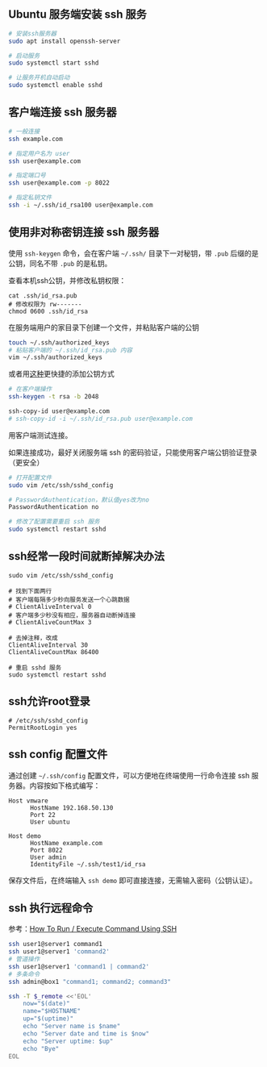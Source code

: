 ## Ubuntu 服务端安装 ssh 服务

```sh
# 安装ssh服务器
sudo apt install openssh-server

# 启动服务
sudo systemctl start sshd

# 让服务开机自动启动
sudo systemctl enable sshd
```

## 客户端连接 ssh 服务器

```sh
# 一般连接
ssh example.com

# 指定用户名为 user
ssh user@example.com

# 指定端口号
ssh user@example.com -p 8022

# 指定私钥文件
ssh -i ~/.ssh/id_rsa100 user@example.com
```


## 使用非对称密钥连接 ssh 服务器

使用 `ssh-keygen` 命令，会在客户端 `~/.ssh/` 目录下一对秘钥，带 `.pub` 后缀的是公钥，同名不带 `.pub` 的是私钥。

查看本机ssh公钥，并修改私钥权限：

```
cat .ssh/id_rsa.pub
# 修改权限为 rw-------
chmod 0600 .ssh/id_rsa
```

在服务端用户的家目录下创建一个文件，并粘贴客户端的公钥

```sh
touch ~/.ssh/authorized_keys
# 粘贴客户端的 ~/.ssh/id_rsa.pub 内容
vim ~/.ssh/authorized_keys
```

或者用[这种](https://serverfault.com/a/241593)更快捷的添加公钥方式

```sh
# 在客户端操作
ssh-keygen -t rsa -b 2048

ssh-copy-id user@example.com
# ssh-copy-id -i ~/.ssh/id_rsa.pub user@example.com
```

用客户端测试连接。

如果连接成功，最好关闭服务端 ssh 的密码验证，只能使用客户端公钥验证登录（更安全）

```sh
# 打开配置文件
sudo vim /etc/ssh/sshd_config

# PasswordAuthentication，默认值yes改为no
PasswordAuthentication no

# 修改了配置需要重启 ssh 服务
sudo systemctl restart sshd
```

## ssh经常一段时间就断掉解决办法

```
sudo vim /etc/ssh/sshd_config

# 找到下面两行
# 客户端每隔多少秒向服务发送一个心跳数据
# ClientAliveInterval 0
# 客户端多少秒没有相应，服务器自动断掉连接
# ClientAliveCountMax 3

# 去掉注释，改成
ClientAliveInterval 30
ClientAliveCountMax 86400

# 重启 sshd 服务
sudo systemctl restart sshd
```

## ssh允许root登录

```
# /etc/ssh/sshd_config
PermitRootLogin yes
```

## ssh config 配置文件

通过创建 `~/.ssh/config` 配置文件，可以方便地在终端使用一行命令连接 ssh 服务器。内容按如下格式编写：

```
Host vmware
      HostName 192.168.50.130
      Port 22
      User ubuntu

Host demo
      HostName example.com
      Port 8022
      User admin
	  IdentityFile ~/.ssh/test1/id_rsa
```

保存文件后，在终端输入 `ssh demo` 即可直接连接，无需输入密码（公钥认证）。

## ssh 执行远程命令

参考：[How To Run / Execute Command Using SSH](https://www.cyberciti.biz/faq/unix-linux-execute-command-using-ssh/)

```sh
ssh user1@server1 command1
ssh user1@server1 'command2'
# 管道操作
ssh user1@server1 'command1 | command2'
# 多条命令
ssh admin@box1 "command1; command2; command3"
```

```sh
ssh -T $_remote <<'EOL'
	now="$(date)"
	name="$HOSTNAME"
	up="$(uptime)"
	echo "Server name is $name"
	echo "Server date and time is $now"
	echo "Server uptime: $up"
	echo "Bye"
EOL
```
